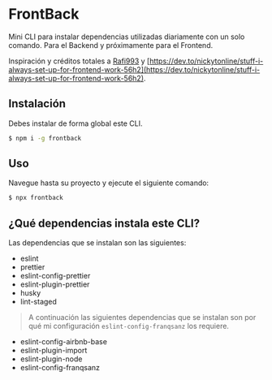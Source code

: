 # FrontBack

Mini CLI para instalar dependencias utilizadas diariamente con un solo comando. Para el Backend y próximamente para el Frontend.

Inspiración y créditos totales a [Rafi993](https://github.com/Rafi993/frontend-dev) y [https://dev.to/nickytonline/stuff-i-always-set-up-for-frontend-work-56h2](https://dev.to/nickytonline/stuff-i-always-set-up-for-frontend-work-56h2).

## Instalación
Debes instalar de forma global este CLI.

```sh
$ npm i -g frontback
```

## Uso
Navegue hasta su proyecto y ejecute el siguiente comando:

```sh
$ npx frontback
```

## ¿Qué dependencias instala este CLI?

Las dependencias que se instalan son las siguientes:

* eslint
* prettier
* eslint-config-prettier
* eslint-plugin-prettier
* husky
* lint-staged
  <!-- * stylelint -->
  <!-- * stylelint-config-standard -->

> A continuación las siguientes dependencias que se instalan son por qué mi configuración `eslint-config-franqsanz` los requiere.
* eslint-config-airbnb-base
* eslint-plugin-import
* eslint-plugin-node
* eslint-config-franqsanz